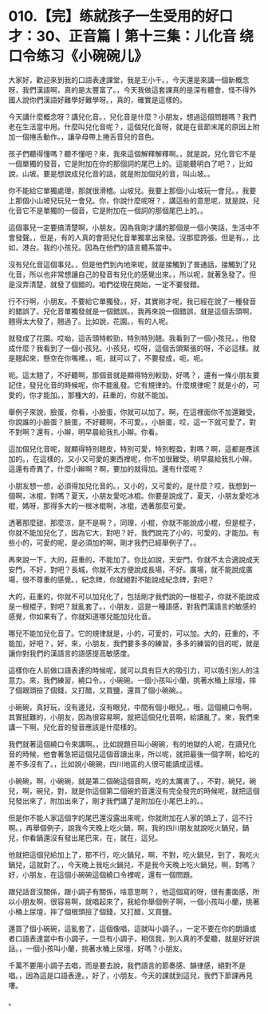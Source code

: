 # 010.【完】练就孩子一生受用的好口才：30、正音篇丨第十三集：儿化音 绕口令练习《小碗碗儿》

大家好，歡迎來到我的口語表達課堂，我是王小千。，今天還是來講一個新概念呀，我們漢語啊，真的是太豐富了。，今天我做這套課真的是深有體會，怪不得外國人說你們漢語好難學好難學呀。，真的，確實是這樣的。

今天講什麼概念呀？講兒化音。，兒化音是什麼？小朋友，想過這個問題嗎？我們老在生活當中用。什麼叫兒化音呢？，這個兒化音呀，就是在音節末尾的原因上附加一個捲舌動作。，讓孕母帶上捲舌音兒的音色。

孩子們聽得懂嗎？聽不懂吧？來，我來這個解釋解釋啊。，就是說，兒化音它不是一個單獨的發音，它是附加在你的那個詞的尾巴上的。這能聽明白了吧？，比如說，山坡。要是想說成兒化音的話，就是附加個兒的音，叫山坡。。

你不能給它單獨處理，那就很滑稽。山坡兒。我要上那個小山坡玩一會兒。，我要上那個小山坡兒玩兒一會兒。你，你說什麼呢呀？，講這些的意思呢，就是說，兒化音它不是單獨的一個音，它是附加在一個詞的那個尾巴上的。。

這個事兒一定要搞清楚啊，小朋友。因為我剛才講的那個是一個小笑話，生活中不會發聲。，但是，有的人真的會把兒化音單獨拿出來發。沒那麼誇張，但是有。，比如，港台。我的小孩兒。因為在他們的語言體系當中。

沒有兒化音這個事兒。，但是他們到內地來呢，就是接觸到了普通話，接觸到了兒化音，所以也非常想讓自己的發音有兒化的感覺出來。，所以呢，就著急發了。但是沒弄清楚，就發了個錯的。咱們從現在開始，一定不要發錯。

行不行啊，小朋友。不要給它單獨發。，好，其實剛才呢，我已經在說了一種發音的錯誤了。兒化音單獨發就是一個錯誤。，我再來說一個錯誤，就是這個舌頭啊，翹得太大發了，翹過了。比如說，花園。，有的人呢。

就發成了花園。哎呦，這舌頭特較勁，特別特別翹。我看到了一個小孩兒。，他發成什麼？我看到了一個小孩兒。小孩兒，哎呀，這個舌頭緊張的呀，不必這樣。就是翹起來，懸空在你嘴裡。，呃，就可以了，不要發成，呃，呃。

呃。這太翹了，不好聽啊，那個音就是顯得特別較勁，好嗎？，還有一條小朋友要記住，發兒化音的時候呢，你不能亂發。它有規律的。什麼規律呢？就是小的，可愛的，你才能加。，那種大的，莊重的，你就不能加。

舉例子來說，臉蛋，你看，小臉蛋，你就可以加了。啊，在這裡面你不加還難受。你說誰的小臉蛋？臉蛋，不好聽啊，不可愛。，小臉蛋，哎，這一下就可愛了，對不對啊？還有，小辮，明早晨給我扎小辮。你看。

這加個兒化音呢，就顯得特別翹皮，特別可愛，特別輕盈，對嗎？啊，這都是應該加的。，在這樣的，又小又可愛的東西裡呢，你不加很難受。明早晨給我扎小辮。這還有奇異了，什麼小辮啊？啊，要加的就得加。還有什麼呢？

小朋友想一想，必須得加兒化音的。，又小的，又可愛的，是什麼？哎，我想到一個啊，冰棍，對嗎？夏天，小朋友愛吃冰棍。你要是說成了，夏天，小朋友愛吃冰棍，媽呀，那得多大的一根冰棍啊，冰棍，透著那麼可愛。

透著那麼甜，那麼涼，是不是啊？，同理，小棍，你就不能說成小棍，但是棍子，你就不能加兒化了，因為它大，對吧？好，我們說完了小的，可愛的，才能加。有些小的，可愛的呢，是必須加的啊，剛才我們已經舉例子了。。

再來說一下，大的，莊重的，不能加了。你比如說，天安門，你就不太合適說成天安門，不好，對吧？長城，你就不太方便說成長場，不好。廣場，就不能說成廣場，很不尊重的感覺。，紀念碑，你就絕對不能說成紀念碑，對吧？

大的，莊重的，你就不可以加兒化了，包括剛才我們說的一根棍子，你就不能說成是一根棍子，對吧？就亂套了。，小朋友，這是一種語感，對我們漢語言的敏感的感覺，你如果有了，你就知道哪兒能加兒化音。

哪兒不能加兒化音了。它的規律就是，小的，可愛的，可以加。大的，莊重的，不能加，好吧？，好，來，小朋友，我們要多多的練習，多多的練習的目的呢，就是讓你對我們的漢語言的語感提高敏感度。

這樣你在人前做口語表達的時候呢，就可以具有巨大的吸引力，可以吸引別人的注意力。來，我們練習，繞口令。，小碗碗。一個小孩叫小蘭，挑著水桶上尿壇，摔了個跟頭撿了個錢，又打醋，又買鹽，還買了個小碗碗。。

小碗碗，真好玩，沒有邊兒，沒有眼兒，中間有個小眼兒。，哦，這個繞口令啊，其實挺難的，小朋友，因為很容易啊，就把這個兒化音啊，給讀亂了。來，我們來講一下啊，兒化音的發音應該是什麼樣的。

我們就著這個繞口令來講啊。，比如說題目叫小碗碗，有的地獄的人呢，在讀兒化音的時候，他會著急把這個兒這個音讀出來，所以呢，就把最後一個字啊，給吃的差不多沒有了。，比如說小碗碗，四川地區的人很可能讀成這樣。

小碗碗，啊，小碗碗，就是第二個碗這個音啊，吃的太厲害了。，不對，碗兒，碗兒，啊，碗兒，對，就是你這個第二個碗的音還沒有完全發完的時候呢，就把這個兒發出來了，附加出來了，剛才我們講了是附加在小尾巴上的。。

但是你不能人家這個字的尾巴還沒露出來呢，你就附加在人家的頭上了，這不行啊。，再舉個例子，說我今天晚上吃火鍋，啊，我的四川朋友就說吃火鍋兒，鍋兒，你看鍋還沒有發出尾巴來，在，就在，這兒。

他就把這個兒給加上了，那不行，吃火鍋兒，啊，不對，吃火鍋兒，到了，我吃火鍋兒，這就對了。，今天晚上我吃火鍋兒，不是我今天晚上吃火鍋兒，啊，對嗎？好，小朋友，在這個小碗碗這個繞口令裡呢，還有一個問題。

跟兒話音沒關係，跟小調子有關係，啥意思啊？，他這個寫的呀，很有畫面感，所以小朋友啊，很容易啊，就唱起來了，我給你舉個例子啊，一個小孩叫小蘭，挑著小桶上尿壇，摔了個根頭撿了個錢，又打醋，又買鹽。

還買了個小碗碗，這亂套了，這個像唱，這就叫小調子。，一定不要在你的朗讀或者口語表達當中有小調子，一旦有小調子，相信我，別人真的不愛聽，就是好好說話。，一個小孩叫小蘭，挑著水桶上尿壇，好嗎？小朋友。

千萬不要用小調子去唱，而是要去說，我們語言的節奏感、韻律感，絕對不是唱。，因為這是口語表達。，好了，小朋友，今天的課就到這兒，我們下節課再見嘍。

。